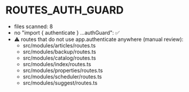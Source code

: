 # ROUTES_AUTH_GUARD

- files scanned: 8
- no "import { authenticate } ...authGuard": ✅
- ⚠ routes that do not use app.authenticate anywhere (manual review):
  - src/modules/articles/routes.ts
  - src/modules/backup/routes.ts
  - src/modules/catalog/routes.ts
  - src/modules/index/routes.ts
  - src/modules/properties/routes.ts
  - src/modules/scheduler/routes.ts
  - src/modules/suggest/routes.ts